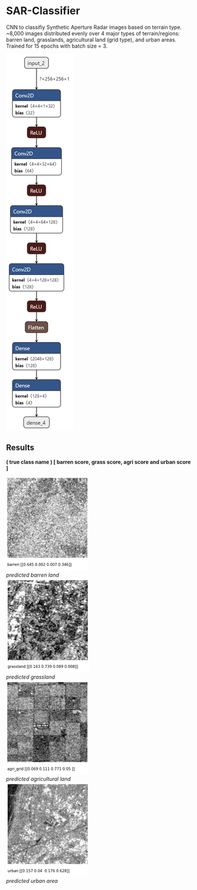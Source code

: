 # SAR-Classifier
CNN to classifiy Synthetic Aperture Radar images based on terrain type.<br />
~8,000 images distributed evenly over 4 major types of terrain/regions: barren land, grasslands, agricultural land (grid type), and urban areas.<br />
Trained for 15 epochs with batch size = 3.

![classifier](Images/sar_classifier.png)<br />

## Results

**( true class name ) [ barren score, grass score, agri score and urban score ]**

![barren](Images/barren.png)<br />
*predicted barren land*<br />
![grass](Images/grass.png)<br />
*predicted grassland*<br />
![agri](Images/agri.png)<br />
*predicted agricultural land*<br />
![urban](Images/urban.png)<br />
*predicted urban area*<br />

